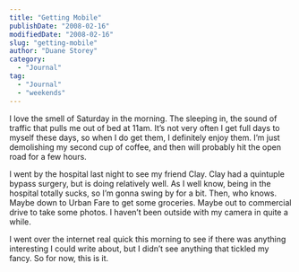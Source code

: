 ```yaml
---
title: "Getting Mobile"
publishDate: "2008-02-16"
modifiedDate: "2008-02-16"
slug: "getting-mobile"
author: "Duane Storey"
category:
  - "Journal"
tag:
  - "Journal"
  - "weekends"
---
```


I love the smell of Saturday in the morning. The sleeping in, the sound of traffic that pulls me out of bed at 11am. It’s not very often I get full days to myself these days, so when I do get them, I definitely enjoy them. I’m just demolishing my second cup of coffee, and then will probably hit the open road for a few hours.

I went by the hospital last night to see my friend Clay. Clay had a quintuple bypass surgery, but is doing relatively well. As I well know, being in the hospital totally sucks, so I’m gonna swing by for a bit. Then, who knows. Maybe down to Urban Fare to get some groceries. Maybe out to commercial drive to take some photos. I haven’t been outside with my camera in quite a while.

I went over the internet real quick this morning to see if there was anything interesting I could write about, but I didn’t see anything that tickled my fancy. So for now, this is it.